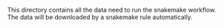 This directory contains all the data need to run the snakemake workflow. The data will be downloaded by a snakemake rule automatically. 